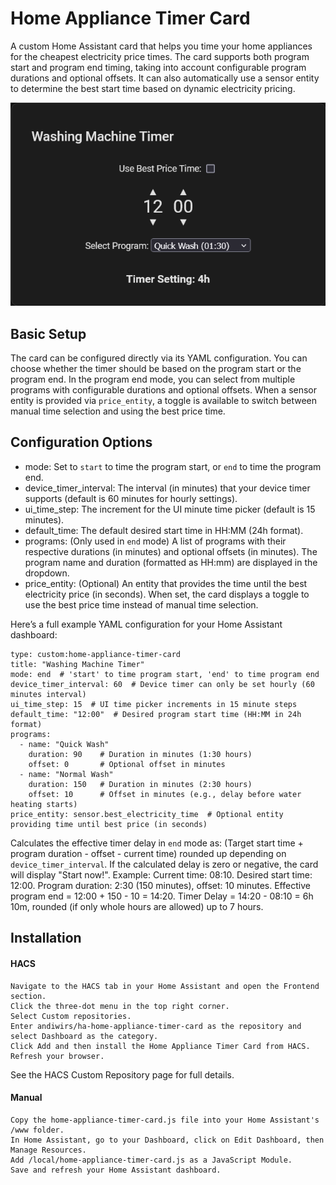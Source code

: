 # Home Appliance Timer Card

A custom Home Assistant card that helps you time your home appliances for the cheapest electricity price times. 
The card supports both program start and program end timing, taking into account configurable program durations and optional offsets. 
It can also automatically use a sensor entity to determine the best start time based on dynamic electricity pricing.

![Home Appliance Timer Card Example](card.jpg)

## Basic Setup

The card can be configured directly via its YAML configuration. You can choose whether the timer should be based on the program start or the program end. 
In the program end mode, you can select from multiple programs with configurable durations and optional offsets.
When a sensor entity is provided via `price_entity`, a toggle is available to switch between manual time selection and using the best price time.

## Configuration Options

 - mode: Set to `start` to time the program start, or `end` to time the program end.
 - device_timer_interval: The interval (in minutes) that your device timer supports (default is 60 minutes for hourly settings).
 - ui_time_step: The increment for the UI minute time picker (default is 15 minutes).
 - default_time: The default desired start time in HH:MM (24h format).
 - programs: (Only used in `end` mode) A list of programs with their respective durations (in minutes) and optional offsets (in minutes). 
             The program name and duration (formatted as HH:mm) are displayed in the dropdown.
 - price_entity: (Optional) An entity that provides the time until the best electricity price (in seconds). 
                 When set, the card displays a toggle to use the best price time instead of manual time selection.

Here’s a full example YAML configuration for your Home Assistant dashboard:

```
type: custom:home-appliance-timer-card
title: "Washing Machine Timer"
mode: end  # 'start' to time program start, 'end' to time program end
device_timer_interval: 60  # Device timer can only be set hourly (60 minutes interval)
ui_time_step: 15  # UI time picker increments in 15 minute steps
default_time: "12:00"  # Desired program start time (HH:MM in 24h format)
programs:
  - name: "Quick Wash"
    duration: 90    # Duration in minutes (1:30 hours)
    offset: 0       # Optional offset in minutes
  - name: "Normal Wash"
    duration: 150   # Duration in minutes (2:30 hours)
    offset: 10      # Offset in minutes (e.g., delay before water heating starts)
price_entity: sensor.best_electricity_time  # Optional entity providing time until best price (in seconds)
```

Calculates the effective timer delay in `end` mode as: (Target start time + program duration - offset - current time) rounded up depending on `device_timer_interval`.
If the calculated delay is zero or negative, the card will display "Start now!".
Example:
  Current time: 08:10.
  Desired start time: 12:00.
  Program duration: 2:30 (150 minutes), offset: 10 minutes.
  Effective program end = 12:00 + 150 - 10 = 14:20.
  Timer Delay = 14:20 - 08:10 = 6h 10m, rounded (if only whole hours are allowed) up to 7 hours.

## Installation

#### HACS

    Navigate to the HACS tab in your Home Assistant and open the Frontend section.
    Click the three-dot menu in the top right corner.
    Select Custom repositories.
    Enter andiwirs/ha-home-appliance-timer-card as the repository and select Dashboard as the category.
    Click Add and then install the Home Appliance Timer Card from HACS.
    Refresh your browser.

See the HACS Custom Repository page for full details.

#### Manual

    Copy the home-appliance-timer-card.js file into your Home Assistant's /www folder.
    In Home Assistant, go to your Dashboard, click on Edit Dashboard, then Manage Resources.
    Add /local/home-appliance-timer-card.js as a JavaScript Module.
    Save and refresh your Home Assistant dashboard.